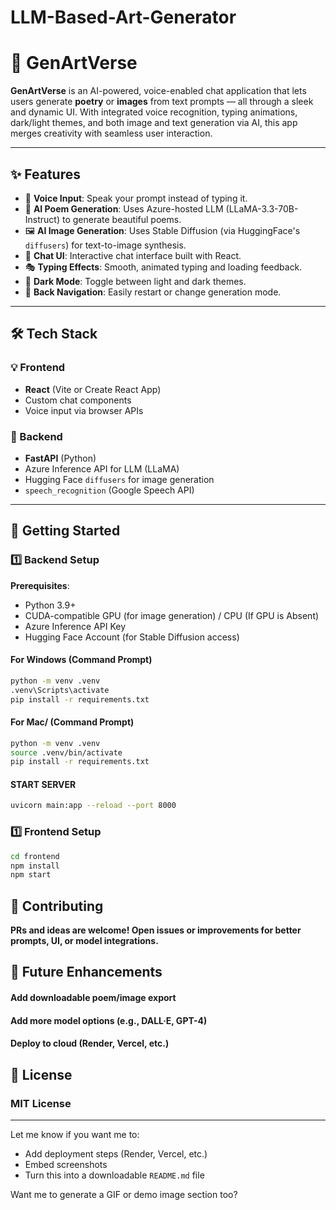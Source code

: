 # LLM-Based-Art-Generator

# 🎨 GenArtVerse

**GenArtVerse** is an AI-powered, voice-enabled chat application that lets users generate **poetry** or **images** from text prompts — all through a sleek and dynamic UI. With integrated voice recognition, typing animations, dark/light themes, and both image and text generation via AI, this app merges creativity with seamless user interaction.

---

## ✨ Features

- 🎤 **Voice Input**: Speak your prompt instead of typing it.
- 🧠 **AI Poem Generation**: Uses Azure-hosted LLM (LLaMA-3.3-70B-Instruct) to generate beautiful poems.
- 🖼️ **AI Image Generation**: Uses Stable Diffusion (via HuggingFace's `diffusers`) for text-to-image synthesis.
- 💬 **Chat UI**: Interactive chat interface built with React.
- 🎭 **Typing Effects**: Smooth, animated typing and loading feedback.
- 🌙 **Dark Mode**: Toggle between light and dark themes.
- 🔁 **Back Navigation**: Easily restart or change generation mode.

---

## 🛠️ Tech Stack

### 💡 Frontend

- **React** (Vite or Create React App)
- Custom chat components
- Voice input via browser APIs

### 🧠 Backend

- **FastAPI** (Python)
- Azure Inference API for LLM (LLaMA)
- Hugging Face `diffusers` for image generation
- `speech_recognition` (Google Speech API)


---

## 🚀 Getting Started

### 1️⃣ Backend Setup

**Prerequisites**:
- Python 3.9+
- CUDA-compatible GPU (for image generation) / CPU (If GPU is Absent)
- Azure Inference API Key
- Hugging Face Account (for Stable Diffusion access)

#### For Windows (Command Prompt)

```bash
python -m venv .venv
.venv\Scripts\activate
pip install -r requirements.txt

```

#### For Mac/ (Command Prompt)

```bash
python -m venv .venv
source .venv/bin/activate
pip install -r requirements.txt

```

#### START SERVER
```bash
uvicorn main:app --reload --port 8000

```

### 1️⃣ Frontend Setup

```bash
cd frontend
npm install
npm start

```

## 🤝 Contributing
**PRs and ideas are welcome! Open issues or improvements for better prompts, UI, or model integrations.**


## 🧠 Future Enhancements
#### Add downloadable poem/image export

#### Add more model options (e.g., DALL·E, GPT-4)

#### Deploy to cloud (Render, Vercel, etc.)

## 📜 License
### MIT License


---

Let me know if you want me to:
- Add deployment steps (Render, Vercel, etc.)
- Embed screenshots
- Turn this into a downloadable `README.md` file

Want me to generate a GIF or demo image section too?

